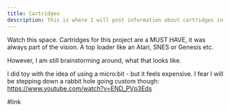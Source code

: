 ```yaml
---
title: Cartridges
description: This is where I will post information about cartridges in my projects. I will also post information about how to optimize memory usage and how to avoid memory leaks.
---
```


<PageTitle />

Watch this space. Cartridges for this project are a MUST HAVE, it was always part of the vision. A top loader like an Atari, SNES or Genesis etc. 

However, I am still brainstorming around, what that looks like. 

I did toy with the idea of using a micro:bit - but it feels expensive. I fear I will be stepping down a rabbit hole going custom though:
https://www.youtube.com/watch?v=END_PVp3Eds


#link

<LinkPreview url="https://www.youtube.com/watch?v=END_PVp3Eds" />